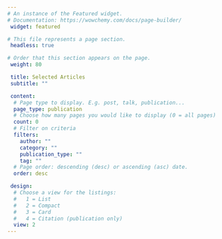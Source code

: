 ```yaml
---
# An instance of the Featured widget.
# Documentation: https://wowchemy.com/docs/page-builder/
 widget: featured

# This file represents a page section.
 headless: true

# Order that this section appears on the page.
 weight: 80

 title: Selected Articles
 subtitle: ""

 content:
  # Page type to display. E.g. post, talk, publication...
  page_type: publication
  # Choose how many pages you would like to display (0 = all pages)
  count: 0
  # Filter on criteria
  filters:
    author: ""
    category: ""
    publication_type: ""
    tag: ""
  # Page order: descending (desc) or ascending (asc) date.
  order: desc

 design:
  # Choose a view for the listings:
  #   1 = List
  #   2 = Compact
  #   3 = Card
  #   4 = Citation (publication only)
  view: 2
---
```

